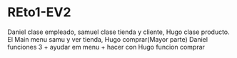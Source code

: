 # REto1-EV2
Daniel clase empleado, samuel clase tienda y cliente, Hugo clase producto. El
Main menu samu y ver tienda, Hugo comprar(Mayor parte) Daniel funciones 3 + ayudar em menu + hacer con Hugo funcion comprar
